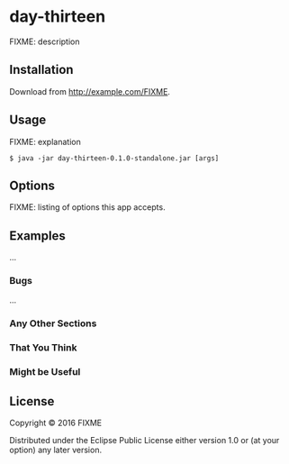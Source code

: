 # day-thirteen

FIXME: description

## Installation

Download from http://example.com/FIXME.

## Usage

FIXME: explanation

    $ java -jar day-thirteen-0.1.0-standalone.jar [args]

## Options

FIXME: listing of options this app accepts.

## Examples

...

### Bugs

...

### Any Other Sections
### That You Think
### Might be Useful

## License

Copyright © 2016 FIXME

Distributed under the Eclipse Public License either version 1.0 or (at
your option) any later version.
